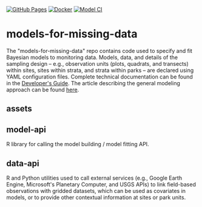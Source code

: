 [![GitHub Pages](https://github.com/lzachmann/models-for-missing-data/actions/workflows/gh-pages.yml/badge.svg?branch=main)](https://github.com/lzachmann/models-for-missing-data/actions/workflows/gh-pages.yml)
[![Docker](https://github.com/lzachmann/models-for-missing-data/actions/workflows/docker.yml/badge.svg?branch=main)](https://github.com/lzachmann/models-for-missing-data/actions/workflows/docker.yml)
[![Model CI](https://github.com/lzachmann/models-for-missing-data/actions/workflows/main.yml/badge.svg?branch=main)](https://github.com/lzachmann/models-for-missing-data/actions/workflows/main.yml)

# models-for-missing-data

The "models-for-missing-data" repo contains code used to specify and fit Bayesian models to monitoring data. Models, data, and details of the sampling design &ndash; e.g., observation units (plots, quadrats, and transects) within sites, sites within strata, and strata within parks &ndash; are declared using YAML configuration files. Complete technical documentation can be found in the [Developer's Guide](https://lzachmann.github.io/models-for-missing-data/docs/guide/). The article describing the general modeling approach can be found [here](https://link.springer.com/article/10.1007/s13253-021-00473-z).

## assets

## model-api

R library for calling the model building / model fitting API.

## data-api

R and Python utilities used to call external services (e.g., Google Earth Engine, Microsoft's Planetary Computer, and USGS APIs) to link field-based observations with gridded datasets, which can be used as covariates in models, or to provide other contextual information at sites or park units.
